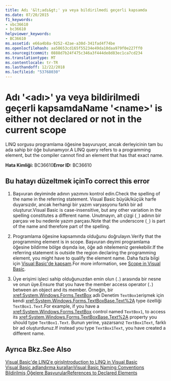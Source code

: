 ```yaml
---
title: Adı '&lt;adı&gt;' ya veya bildirilmedi geçerli kapsamda
ms.date: 07/20/2015
f1_keywords:
- vbc36610
- bc36610
helpviewer_keywords:
- BC36610
ms.assetid: e66a4b8a-9252-42ae-a30d-341fad4f74be
ms.openlocfilehash: aa58653cd165f55234e49da10daa979f0e227ff0
ms.sourcegitcommit: 0888d7b24f475c346a3f444de8d83ec1ca7cd234
ms.translationtype: MT
ms.contentlocale: tr-TR
ms.lasthandoff: 12/22/2018
ms.locfileid: "53768030"
---
```

# <a name="name-ltnamegt-is-either-not-declared-or-not-in-the-current-scope"></a><span data-ttu-id="532d4-102">Adı '&lt;adı&gt;' ya veya bildirilmedi geçerli kapsamda</span><span class="sxs-lookup"><span data-stu-id="532d4-102">Name '&lt;name&gt;' is either not declared or not in the current scope</span></span>
<span data-ttu-id="532d4-103">LINQ sorgusu programlama öğesine başvuruyor, ancak derleyicinin tam bu ada sahip bir öğe bulunamıyor.</span><span class="sxs-lookup"><span data-stu-id="532d4-103">A LINQ query refers to a programming element, but the compiler cannot find an element that has that exact name.</span></span>  
  
 <span data-ttu-id="532d4-104">**Hata Kimliği:** BC36610</span><span class="sxs-lookup"><span data-stu-id="532d4-104">**Error ID:** BC36610</span></span>  
  
## <a name="to-correct-this-error"></a><span data-ttu-id="532d4-105">Bu hatayı düzeltmek için</span><span class="sxs-lookup"><span data-stu-id="532d4-105">To correct this error</span></span>  
  
1.  <span data-ttu-id="532d4-106">Başvuran deyiminde adının yazımını kontrol edin.</span><span class="sxs-lookup"><span data-stu-id="532d4-106">Check the spelling of the name in the referring statement.</span></span> <span data-ttu-id="532d4-107">Visual Basic büyük/küçük harfe duyarsızdır, ancak herhangi bir yazım varyasyonu farklı bir ad oluşturur.</span><span class="sxs-lookup"><span data-stu-id="532d4-107">Visual Basic is case-insensitive, but any other variation in the spelling constitutes a different name.</span></span> <span data-ttu-id="532d4-108">Unutmayın, alt çizgi (`_`) adının bir parçası ve bu nedenle yazım parçası.</span><span class="sxs-lookup"><span data-stu-id="532d4-108">Note that the underscore (`_`) is part of the name and therefore part of the spelling.</span></span>  
  
2.  <span data-ttu-id="532d4-109">Programlama öğesine kapsamında olduğunu doğrulayın.</span><span class="sxs-lookup"><span data-stu-id="532d4-109">Verify that the programming element is in scope.</span></span> <span data-ttu-id="532d4-110">Başvuran deyimi programlama öğesine bildirme bölge dışında ise, öğe adı nitelemeniz gerekebilir.</span><span class="sxs-lookup"><span data-stu-id="532d4-110">If the referring statement is outside the region declaring the programming element, you might have to qualify the element name.</span></span> <span data-ttu-id="532d4-111">Daha fazla bilgi için [Visual Basic'de kapsam](../../visual-basic/programming-guide/language-features/declared-elements/scope.md).</span><span class="sxs-lookup"><span data-stu-id="532d4-111">For more information, see [Scope in Visual Basic](../../visual-basic/programming-guide/language-features/declared-elements/scope.md).</span></span>  
  
3.  <span data-ttu-id="532d4-112">Üye erişimi işleci sahip olduğunuzdan emin olun (`.`) arasında bir nesne ve onun üye.</span><span class="sxs-lookup"><span data-stu-id="532d4-112">Ensure that you have the member access operator (`.`) between an object and its member.</span></span> <span data-ttu-id="532d4-113">Örneğin, bir <xref:System.Windows.Forms.TextBox> adlı Denetim `TextBox1`erişmek için kendi <xref:System.Windows.Forms.TextBoxBase.Text%2A> type özelliği `TextBox1.Text`.</span><span class="sxs-lookup"><span data-stu-id="532d4-113">For example, if you have a <xref:System.Windows.Forms.TextBox> control named `TextBox1`, to access its <xref:System.Windows.Forms.TextBoxBase.Text%2A> property you should type `TextBox1.Text`.</span></span> <span data-ttu-id="532d4-114">Bunun yerine, yazarsanız `TextBox1Text`, farklı bir ad oluşturdunuz.</span><span class="sxs-lookup"><span data-stu-id="532d4-114">If instead you type `TextBox1Text`, you have created a different name.</span></span>  
  
## <a name="see-also"></a><span data-ttu-id="532d4-115">Ayrıca Bkz.</span><span class="sxs-lookup"><span data-stu-id="532d4-115">See Also</span></span>  
 [<span data-ttu-id="532d4-116">Visual Basic'de LINQ'e giriş</span><span class="sxs-lookup"><span data-stu-id="532d4-116">Introduction to LINQ in Visual Basic</span></span>](../../visual-basic/programming-guide/language-features/linq/introduction-to-linq.md)  
 [<span data-ttu-id="532d4-117">Visual Basic adlandırma kuralları</span><span class="sxs-lookup"><span data-stu-id="532d4-117">Visual Basic Naming Conventions</span></span>](../../visual-basic/programming-guide/program-structure/naming-conventions.md)  
 [<span data-ttu-id="532d4-118">Bildirilmiş Öğelere Başvurular</span><span class="sxs-lookup"><span data-stu-id="532d4-118">References to Declared Elements</span></span>](../../visual-basic/programming-guide/language-features/declared-elements/references-to-declared-elements.md)
